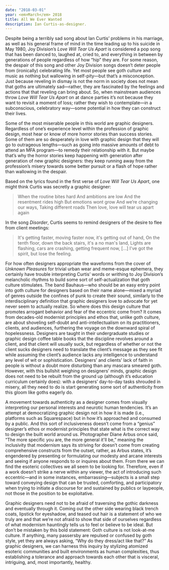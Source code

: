 ```yaml
---
date: "2018-03-01"
year: <em>March</em> 2018
title: All We Ever Wanted
description: Ian Curtis-as-designer.
---
```


Despite being a terribly sad song about Ian Curtis’ problems in his marriage, as well as his general frame of mind in the time leading up to his suicide in May 1980, Joy Division’s *Love Will Tear Us Apart* is considered a pop song that has been danced to, laughed at, cried to, and everything in between by generations of people regardless of how “hip” they are. For some reason, the despair of this song and other Joy Division songs doesn’t deter people from (ironically) celebrating life. Yet most people see goth culture and music as nothing but wallowing in self-pity—but that’s a misconception. Just because reveling in dismay is not the norm in society does not mean that goths are ultimately sad—rather, they are fascinated by the feelings and actions that that reveling can bring about. So, when mainstream audiences throw *Love Will Tear Us Apart* on at dance parties it’s not because they want to revisit a moment of loss; rather they wish to contemplate—in a subconscious, celebratory way—some potential in how they can construct their lives. 

Some of the most miserable people in this world are graphic designers. Regardless of one’s experience level within the profession of graphic design, most hear or know of more horror stories than success stories. Some of them are so desperately in love with graphic design that they will go to outrageous lengths—such as going into massive amounts of debt to attend an MFA program—to remedy their relationship with it. But maybe that’s why the horror stories keep happening with generation after generation of new graphic designers: they keep running away from the profession’s misery towards some better pursuit or a flash of hope rather than wallowing in the despair. 

Based on the lyrics found in the first verse of *Love Will Tear Us Apart*, one might think Curtis was secretly a graphic designer:
> When the routine bites hard
And ambitions are low
And the resentment rides high
But emotions wont grow
And we’re changing our ways,
Taking different roads
Then love, love will tear us apart again

In the song *Disorder*, Curtis seems to remind designers of the desire to flee from client meetings:
> It's getting faster, moving faster now, it's getting out of hand,
On the tenth floor, down the back stairs, it's a no man's land,
Lights are flashing, cars are crashing, getting frequent now,
[…] I've got the spirit, but lose the feeling.

For how often designers appropriate the waveforms from the cover of *Unknown Pleasures* for trivial urban wear and meme-esque ephemera, they certainly have trouble interpreting Curtis’ words or writhing to Joy Division’s melancholic rhythms to build some sort of self-actualization that goth culture stimulates. The band Bauhaus—who should be an easy entry point into goth culture for designers based on their name alone—mixed a myriad of genres outside the confines of punk to create their sound, similarly to the interdisciplinary definition that graphic designers love to advocate for yet never seem to actually realize. So where does this design culture that promotes arrogant behavior and fear of the eccentric come from? It comes from decades-old modernist principles and ethos that, unlike goth culture, are about shoveling self-doubt and anti-intellectualism on its practitioners, clients, and audiences, furthering the voyage on the downward spiral of hopelessness. Designers are taught in their undergraduate studies or graphic design coffee table books that the discipline revolves around a client, and that client will usually suck, but regardless of whether or not the client sucks designers need to translate the client’s message as they see fit while assuming the client’s audience lacks any intelligence to understand any level of wit or sophistication. Designers’ and clients’ lack of faith in people is without a doubt more disturbing than any mascara smeared goth. However, with this bullshit weighing on designers’ minds, graphic design does not need to be rebuilt from the ground up (although it’s education curriculum certainly does): with a designers’ day-to-day tasks shrouded in misery, all they need to do is start generating some sort of authenticity from this gloom like goths eagerly do.

A movement towards authenticity as a designer comes from visually interpreting our personal interests and neurotic human tendencies. It’s an attempt at democratizing graphic design not in how it is made (i.e., platforms such as Squarespace) but in how it’s approached and consumed by a public. And this sort of inclusiveness doesn’t come from a “genius” designer’s ethos or modernist principles that state what is the correct way to design the built world around us. Photographer Diane Arbus once said, “The more specific you are, the more general it'll be,” meaning the inclusivity that modernism says its striving for doesn’t come from creating comprehensive constructs from the outset, rather, as Arbus states, it’s engendered by presenting or formulating our modesty and arcane interests and seeing if anyone responds to or inquires about them. From there we can find the esoteric collectives we all seem to be looking for. Therefore, even if a work doesn’t strike a nerve within any viewer, the act of introducing such eccentric—and in some instances, embarrassing—subjects is a small step toward conveying design that can be trusted, comforting, and participatory when trying to initiate a discourse for and sustained by publics or laypeople, not those in the position to be exploitative.

Graphic designers need not to be afraid of traversing the gothic darkness and eventually through it. Coming out the other side wearing black trench coats, lipstick for eyeshadow, and teased out hair is a statement of who we truly are and that we’re not afraid to show that side of ourselves regardless of what modernism hauntingly tells us to feel or believe to be ideal. But don’t be mistaken by this bold statement: Goth culture is not look-at-me culture. If anything, many passersby are repulsed or confused by goth style, yet they are always asking, “Why do they dress/act like that?” As graphic designers, we can harness this inquiry by stylizing atomized esoteric communities and built environments as human complexities, thus establishing a tolerance and approach towards each other that is visceral, intriguing, and, most importantly, healthy.